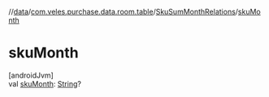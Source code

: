 //[data](../../../index.md)/[com.veles.purchase.data.room.table](../index.md)/[SkuSumMonthRelations](index.md)/[skuMonth](sku-month.md)

# skuMonth

[androidJvm]\
val [skuMonth](sku-month.md): [String](https://kotlinlang.org/api/latest/jvm/stdlib/kotlin/-string/index.html)?

